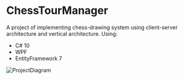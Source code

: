 # ChessTourManager

A project of implementing chess-drawing system using client-server architecture and vertical architecture.
Using:
- C# 10
- WPF
- EntityFramework 7

![ProjectDiagram](https://user-images.githubusercontent.com/59678267/221235902-cc033621-c3df-49eb-94db-5ca0870f93bf.png)
